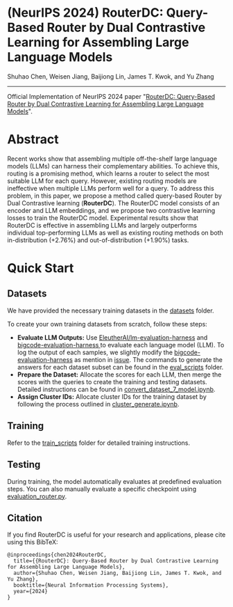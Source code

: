 # (NeurIPS 2024) RouterDC: Query-Based Router by Dual Contrastive Learning for Assembling Large Language Models

Shuhao Chen, Weisen Jiang, Baijiong Lin, James T. Kwok, and Yu Zhang

---
Official Implementation of NeurIPS 2024 paper "[RouterDC: Query-Based Router by Dual Contrastive Learning for Assembling Large Language Models](https://arxiv.org/abs/2409.19886)".

# Abstract
Recent works show that assembling multiple off-the-shelf large language models
(LLMs) can harness their complementary abilities. To achieve this, routing is a
promising method, which learns a router to select the most suitable LLM for each
query. However, existing routing models are ineffective when multiple LLMs
perform well for a query. To address this problem, in this paper, we propose a
method called query-based Router by Dual Contrastive learning (**RouterDC**). The
RouterDC model consists of an encoder and LLM embeddings, and we propose
two contrastive learning losses to train the RouterDC model. Experimental results
show that RouterDC is effective in assembling LLMs and largely outperforms
individual top-performing LLMs as well as existing routing methods on both
in-distribution (+2.76%) and out-of-distribution (+1.90%) tasks. 

# Quick Start

## Datasets
We have provided the necessary training datasets in the [datasets](./datasets) folder.

To create your own training datasets from scratch, follow these steps:

- **Evaluate LLM Outputs:** Use [EleutherAI/lm-evaluation-harness](https://github.com/EleutherAI/lm-evaluation-harness) and [bigcode-evaluation-harness
](https://github.com/bigcode-project/bigcode-evaluation-harness?tab=readme-ov-file#features) to evaluate each language model (LLM). To log the output of each samples, we slightly modify the [bigcode-evaluation-harness](https://github.com/bigcode-project/bigcode-evaluation-harness?tab=readme-ov-file#features) as mention in [issue](https://github.com/bigcode-project/bigcode-evaluation-harness/issues/215#issuecomment-2044445209). The commands to generate the answers for each dataset subset can be found in the [eval_scripts](./eval_scripts) folder.
- **Prepare the Dataset:** Allocate the scores for each LLM, then merge the scores with the queries to create the training and testing datasets. Detailed instructions can be found in [convert_dataset_7_model.ipynb](convert_dataset_7_model.ipynb).
- **Assign Cluster IDs:** Allocate cluster IDs for the training dataset by following the process outlined in [cluster_generate.ipynb](src/cluster_generate.ipynb).

## Training
Refer to the [train_scripts](train_scripts) folder for detailed training instructions.

## Testing
During training, the model automatically evaluates at predefined evaluation steps. 
You can also manually evaluate a specific checkpoint using [evaluation_router.py](evaluation_router.py).

## Citation
If you find RouterDC is useful for your research and applications, please cite using this BibTeX:

```
@inproceedings{chen2024RouterDC,
  title={{RouterDC}: Query-Based Router by Dual Contrastive Learning for Assembling Large Language Models},
  author={Shuhao Chen, Weisen Jiang, Baijiong Lin, James T. Kwok, and Yu Zhang},
  booktitle={Neural Information Processing Systems},
  year={2024}
}
```
